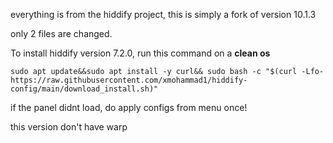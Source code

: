 everything is from the hiddify project, this is simply a fork of version 10.1.3

only 2 files are changed. 

To install hiddify version 7.2.0, run this command on a <b>clean os</b>

```
sudo apt update&&sudo apt install -y curl&& sudo bash -c "$(curl -Lfo- https://raw.githubusercontent.com/xmohammad1/hiddify-config/main/download_install.sh)"
```

if the panel didnt load, do apply configs from menu once!


this version don't have warp

